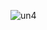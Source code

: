 ![un4](https://github.com/yoodonghoon/Memory/assets/145320150/9f38be3d-7b55-4b94-a8bd-416d8140ebcf)
